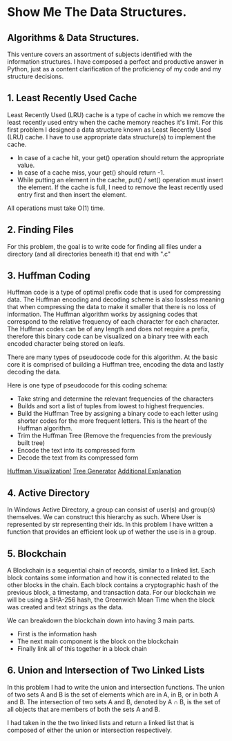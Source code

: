 # Show Me The Data Structures.

## Algorithms & Data Structures.
This venture covers an assortment of subjects identified with the information structures. I have composed a perfect and productive answer in Python, just as a content clarification of the proficiency of my code and my structure decisions.

## 1. Least Recently Used Cache
Least Recently Used (LRU) cache is a type of cache in which we remove the least recently used entry when the cache memory reaches it's limit.
For this first problem I designed a data structure known as Least Recently Used (LRU) cache. I have to use appropriate data structure(s) to implement the cache.

- In case of a cache hit, your get() operation should return the appropriate value.
- In case of a cache miss, your get() should return -1.
- While putting an element in the cache, put() / set() operation must insert the element. If the cache is full, I need to remove the least recently used entry first and then insert the element.

All operations must take O(1) time.

## 2. Finding Files
For this problem, the goal is to write code for finding all files under a directory (and all directories beneath it) that end with ".c"

## 3. Huffman Coding
Huffman code is a type of optimal prefix code that is used for compressing data. The Huffman encoding and decoding scheme is also lossless meaning that when compressing the data to make it smaller that there is no loss of information. The Huffman algorithm works by assigning codes that correspond to the relative frequency of each character for each character. The Huffman codes can be of any length and does not require a prefix, therefore this binary code can be visualized on a binary tree with each encoded character being stored on leafs.

There are many types of pseudocode code for this algorithm. At the basic core it is comprised of building a Huffman tree, encoding the data and lastly decoding the data.

Here is one type of pseudocode for this coding schema:

- Take string and determine the relevant frequencies of the characters
- Builds and sort a list of tuples from lowest to highest frequencies.
- Build the Huffman Tree by assigning a binary code to each letter using shorter codes for the more frequent letters. This is the heart of the Huffman algorithm.
- Trim the Huffman Tree (Remove the frequencies from the previously built tree)
- Encode the text into its compressed form
- Decode the text from its compressed form

[Huffman Visualization!](https://people.ok.ubc.ca/ylucet/DS/Huffman.html)
[Tree Generator](http://huffman.ooz.ie/)
[Additional Explanation](https://www.siggraph.org/education/materials/HyperGraph/video/mpeg/mpegfaq/huffman_tutorial.html)

## 4. Active Directory
In Windows Active Directory, a group can consist of user(s) and group(s) themselves. We can construct this hierarchy as such. Where User is represented by str representing their ids.
In this problem I have written a function that provides an efficient look up of wether the use is in a group.

## 5. Blockchain
A Blockchain is a sequential chain of records, similar to a linked list. Each block contains some information and how it is connected related to the other blocks in the chain. Each block contains a cryptographic hash of the previous block, a timestamp, and transaction data. For our blockchain we will be using a SHA-256 hash, the Greenwich Mean Time when the block was created and text strings as the data.

We can breakdown the blockchain down into having 3 main parts.
- First is the information hash
- The next main component is the block on the blockchain
- Finally link all of this together in a block chain

## 6. Union and Intersection of Two Linked Lists
In this problem I had to write the union and intersection functions. The union of two sets A and B is the set of elements which are in A, in B, or in both A and B. The intersection of two sets A and B, denoted by A ∩ B, is the set of all objects that are members of both the sets A and B.

I had taken in the the two linked lists and return a linked list that is composed of either the union or intersection respectively.